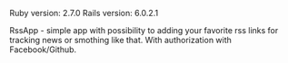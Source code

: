 Ruby version: 2.7.0
Rails version: 6.0.2.1

RssApp - simple app with possibility to adding your favorite rss links for tracking news or smothing like that. With authorization with Facebook/Github.

